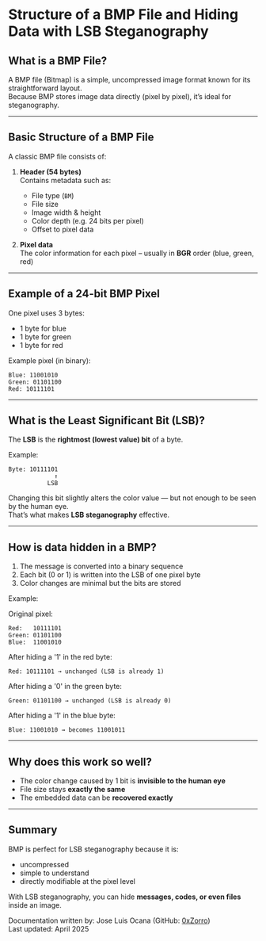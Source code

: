 # Structure of a BMP File and Hiding Data with LSB Steganography

## What is a BMP File?

A BMP file (Bitmap) is a simple, uncompressed image format known for its straightforward layout.  
Because BMP stores image data directly (pixel by pixel), it’s ideal for steganography.

---

## Basic Structure of a BMP File

A classic BMP file consists of:

1. **Header (54 bytes)**  
   Contains metadata such as:
   - File type (`BM`)
   - File size
   - Image width & height
   - Color depth (e.g. 24 bits per pixel)
   - Offset to pixel data

2. **Pixel data**  
   The color information for each pixel – usually in **BGR** order (blue, green, red)

---

## Example of a 24-bit BMP Pixel

One pixel uses 3 bytes:

- 1 byte for blue
- 1 byte for green
- 1 byte for red

Example pixel (in binary):
```
Blue: 11001010
Green: 01101100
Red: 10111101
```

---

## What is the Least Significant Bit (LSB)?

The **LSB** is the **rightmost (lowest value) bit** of a byte.

Example:
```
Byte: 10111101
             ↑
           LSB
```

Changing this bit slightly alters the color value — but not enough to be seen by the human eye.  
That’s what makes **LSB steganography** effective.

---

## How is data hidden in a BMP?

1. The message is converted into a binary sequence
2. Each bit (0 or 1) is written into the LSB of one pixel byte
3. Color changes are minimal but the bits are stored

Example:

Original pixel:
```
Red:   10111101
Green: 01101100
Blue:  11001010
```

After hiding a '1' in the red byte:
```
Red: 10111101 → unchanged (LSB is already 1)
```

After hiding a '0' in the green byte:
```
Green: 01101100 → unchanged (LSB is already 0)
```

After hiding a '1' in the blue byte:
```
Blue: 11001010 → becomes 11001011
```

---

## Why does this work so well?

- The color change caused by 1 bit is **invisible to the human eye**
- File size stays **exactly the same**
- The embedded data can be **recovered exactly**

---

## Summary

BMP is perfect for LSB steganography because it is:
- uncompressed
- simple to understand
- directly modifiable at the pixel level

With LSB steganography, you can hide **messages, codes, or even files** inside an image.


Documentation written by: Jose Luis Ocana (GitHub: [0xZorro](https://github.com/0xZorro))  
Last updated: April 2025
